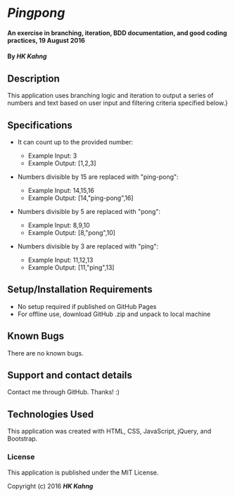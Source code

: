 # _Pingpong_

#### An exercise in branching, iteration, BDD documentation, and good coding practices, 19 August 2016

#### By _**HK Kahng**_

## Description

This application uses branching logic and iteration to output a series of numbers and text based on user input and filtering criteria specified below.}

## Specifications

* It can count up to the provided number:
  * Example Input: 3
  * Example Output: [1,2,3]

* Numbers divisible by 15 are replaced with "ping-pong":
  * Example Input: 14,15,16
  * Example Output: [14,"ping-pong",16]

* Numbers divisible by 5 are replaced with "pong":
  * Example Input: 8,9,10
  * Example Output: [8,"pong",10]

* Numbers divisible by 3 are replaced with "ping":
  * Example Input: 11,12,13
  * Example Output: [11,"ping",13]

## Setup/Installation Requirements

* No setup required if published on GitHub Pages
* For offline use, download GitHub .zip and unpack to local machine

## Known Bugs

There are no known bugs.

## Support and contact details

Contact me through GitHub. Thanks! :)

## Technologies Used

This application was created with HTML, CSS, JavaScript, jQuery, and Bootstrap.

### License

This application is published under the MIT License.

Copyright (c) 2016 **_HK Kahng_**
